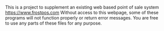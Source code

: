 This is a project to supplement an existing web based point of sale system https://www.frostpos.com
Without access to this webpage, some of these programs will not function properly or return error messages.
You are free to use any parts of these files for any purpose.
